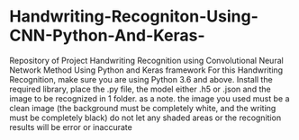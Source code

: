 # Handwriting-Recogniton-Using-CNN-Python-And-Keras-
Repository of Project Handwriting Recognition using Convolutional Neural Network Method Using Python and Keras framework
For this Handwriting Recognition, make sure you are using Python 3.6 and above. Install the required library, place the .py file, the model either .h5 or .json and the image to be recognized in 1 folder. as a note. the image you used must be a clean image (the background must be completely white, and the writing must be completely black) do not let any shaded areas or the recognition results will be error or inaccurate
